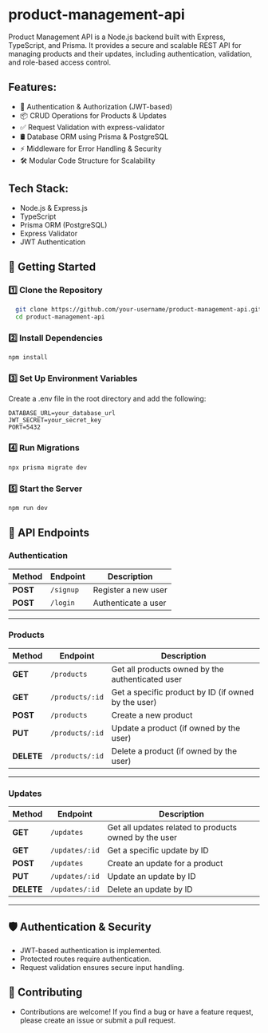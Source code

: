# product-management-api
Product Management API is a Node.js backend built with Express, TypeScript, and Prisma. It provides a secure and scalable REST API for managing products and their updates, including authentication, validation, and role-based access control.

## Features:
- 🔐 Authentication & Authorization (JWT-based)
- 📦 CRUD Operations for Products & Updates
- ✅ Request Validation with express-validator
- 🛢 Database ORM using Prisma & PostgreSQL
- ⚡ Middleware for Error Handling & Security
- 🛠 Modular Code Structure for Scalability

## Tech Stack:
- Node.js & Express.js
- TypeScript
- Prisma ORM (PostgreSQL)
- Express Validator
- JWT Authentication

## 🚀 Getting Started
### 1️⃣ Clone the Repository
```bash
  git clone https://github.com/your-username/product-management-api.git
  cd product-management-api
```

### 2️⃣ Install Dependencies
```bash
npm install
```

### 3️⃣ Set Up Environment Variables
Create a .env file in the root directory and add the following:
```code
DATABASE_URL=your_database_url
JWT_SECRET=your_secret_key
PORT=5432
```

### 4️⃣ Run Migrations
```bash
npx prisma migrate dev
```

### 5️⃣ Start the Server
```bash
npm run dev
```

## 📖 API Endpoints
### Authentication
| Method | Endpoint   | Description |
|--------|-----------|-------------|
| **POST**  | `/signup` | Register a new user |
| **POST**  | `/login`  | Authenticate a user |

---

### Products
| Method  | Endpoint         | Description |
|---------|-----------------|-------------|
| **GET**    | `/products`        | Get all products owned by the authenticated user |
| **GET**    | `/products/:id`    | Get a specific product by ID (if owned by the user) |
| **POST**   | `/products`        | Create a new product |
| **PUT**    | `/products/:id`    | Update a product (if owned by the user) |
| **DELETE** | `/products/:id`    | Delete a product (if owned by the user) |

---

### Updates
| Method  | Endpoint         | Description |
|---------|-----------------|-------------|
| **GET**    | `/updates`        | Get all updates related to products owned by the user |
| **GET**    | `/updates/:id`    | Get a specific update by ID |
| **POST**   | `/updates`        | Create an update for a product |
| **PUT**    | `/updates/:id`    | Update an update by ID |
| **DELETE** | `/updates/:id`    | Delete an update by ID |

---

## 🛡 Authentication & Security
- JWT-based authentication is implemented.
- Protected routes require authentication.
- Request validation ensures secure input handling.

## 🎯 Contributing
- Contributions are welcome! If you find a bug or have a feature request, please create an issue or submit a pull request.
